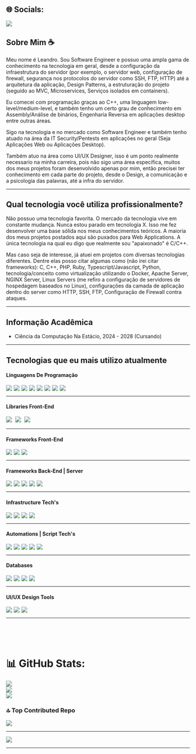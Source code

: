 ## 🌐 Socials:

<div style="display: flex;flex-wrap:wrap;margin-bottom:15px">

<a href="https://www.linkedin.com/in/leandro-victor-da-silva-vilela-7654a326a/" rel="nofollow">
    <img src="https://img.shields.io/badge/LinkedIn-%230077B5.svg?logo=linkedin&logoColor=white" data-canonical-src="htt  ps://img.shields.io/badge/git-F05032?&amp;style=for-the-badge&amp;logo=git&amp;logoColor=white" style="max-width: 100%;margin-right:5px;">
</a>
</div>

## Sobre Mim ☕
Meu nome é Leandro. Sou Software Engineer e possuo uma ampla gama de conhecimento na tecnologia em geral, desde a configuração da infraestrutura do servidor (por exemplo, o servidor web, configuração de firewall, segurança nos protocolos do servidor como SSH, FTP, HTTP) até a arquitetura da aplicação, Design Patterns, a estruturação do projeto (seguido ao MVC, Microservices, Serviços isolados em containers).

Eu comecei com programação graças ao C++, uma linguagem low-level/medium-level, e também tenho um certo grau de conhecimento em Assembly/Análise de binários, Engenharia Reversa em aplicações desktop entre outras áreas.

Sigo na tecnologia e no mercado como Software Engineer e também tenho atuado na área da IT Security/Pentests em aplicações no geral (Seja Aplicações Web ou Aplicações Desktop).

Também atuo na área como UI/UX Designer, isso é um ponto realmente necessario na minha carreira, pois não sigo uma área especifica, muitos dos meus projetos foram desenvolvido apenas por mim, então precisei ter conhecimento em cada parte do projeto, desde o Design, a comunicação e a psicologia das palavras, até a infra do servidor.

---

## Qual tecnologia você utiliza profissionalmente?

Não possuo uma tecnologia favorita. O mercado da tecnologia vive em constante mudança. Nunca estou parado em tecnologia X. Isso me fez desenvolver uma base sólida nos meus conhecimentos teóricos. A maioria dos meus projetos postados aqui são puxados para Web Applications. A única tecnologia na qual eu digo que realmente sou "apaixonado" é C/C++.

Mas caso seja de interesse, já atuei em projetos com diversas tecnologias diferentes. Dentre elas posso citar algumas como (não irei citar frameworks): C, C++, PHP, Ruby, Typescript/Javascript, Python, tecnologia/conceito como virtualização utilizando o Docker, Apache Server, NGINX Server, Linux Servers (me refiro a configuração de servidores de hospedagem baseados no Linux), configurações da camada de aplicação dentro do server como HTTP, SSH, FTP, Configuração de Firewall contra ataques.

---
## Informação Acadêmica

- Ciência da Computação Na Estácio, 2024 - 2028 (Cursando)

---

## Tecnologias que eu mais utilizo atualmente


#### Linguagens De Programação
<div style="display: flex;flex-wrap:wrap">

<!-- C -->
<a href="#" rel="nofollow" style="text-decoration:none;">
    <img src="https://img.shields.io/badge/c-%2300599C.svg?style=for-the-badge&logo=c&logoColor=white" data-canonical-src="https://img.shields.io/badge/git-F05032?&amp;style=for-the-badge&amp;logo=git&amp;logoColor=white" style="max-width: 100%;margin-right:5px;">
</a>

<!-- C++ -->
<a href="#" rel="nofollow" style="text-decoration:none;">
    <img src="https://img.shields.io/badge/c++-%2300599C.svg?style=for-the-badge&logo=c%2B%2B&logoColor=white" data-canonical-src="https://img.shields.io/badge/git-F05032?&amp;style=for-the-badge&amp;logo=git&amp;logoColor=white" style="max-width: 100%;margin-right:5px;">
</a>

<!-- PHP -->
<a href="https://www.php.net/" rel="nofollow" style="text-decoration:none;">
    <img src="https://img.shields.io/badge/php-%23777BB4.svg?style=for-the-badge&logo=php&logoColor=white" data-canonical-src="https://img.shields.io/badge/git-F05032?&amp;style=for-the-badge&amp;logo=git&amp;logoColor=white" style="max-width: 100%;margin-right:5px;">
</a>

<!-- Ruby -->
<a href="https://www.ruby-lang.org/" rel="nofollow" style="text-decoration:none;">
    <img src="https://img.shields.io/badge/ruby-%23CC342D.svg?style=for-the-badge&logo=ruby&logoColor=white" data-canonical-src="https://img.shields.io/badge/git-F05032?&amp;style=for-the-badge&amp;logo=git&amp;logoColor=white" style="max-width: 100%;margin-right:5px;">
</a>

<!-- Javascript -->
<a href="https://developer.mozilla.org/en-US/docs/Web/JavaScript" rel="nofollow" style="text-decoration:none;">
    <img src="https://img.shields.io/badge/javascript-%23323330.svg?style=for-the-badge&logo=javascript&logoColor=%23F7DF1E" data-canonical-src="https://img.shields.io/badge/git-F05032?&amp;style=for-the-badge&amp;logo=git&amp;logoColor=white" style="max-width: 100%;margin-right:5px;">
</a>

<!-- Typescript -->
<a href="https://www.typescriptlang.org/" rel="nofollow" style="text-decoration:none;">
    <img src="https://img.shields.io/badge/typescript-%23007ACC.svg?style=for-the-badge&logo=typescript&logoColor=white" data-canonical-src="https://img.shields.io/badge/git-F05032?&amp;style=for-the-badge&amp;logo=git&amp;logoColor=white" style="max-width: 100%;margin-right:5px;">
</a>

<!-- Python -->
<a href="https://www.python.org/" rel="nofollow" style="text-decoration:none;">
    <img src="https://img.shields.io/badge/python-3670A0?style=for-the-badge&logo=python&logoColor=ffdd54" data-canonical-src="https://img.shields.io/badge/git-F05032?&amp;style=for-the-badge&amp;logo=git&amp;logoColor=white" style="max-width: 100%;margin-right:5px;">
</a>

<!-- Kotlin -->
<a href="https://kotlinlang.org/" rel="nofollow" style="text-decoration:none;">
    <img src="https://img.shields.io/badge/kotlin-%237F52FF.svg?style=for-the-badge&logo=kotlin&logoColor=white" data-canonical-src="https://img.shields.io/badge/git-F05032?&amp;style=for-the-badge&amp;logo=git&amp;logoColor=white" style="max-width: 100%;margin-right:5px;">
</a>

</div>

---

#### Libraries Front-End

<!-- Redux.js -->
<a href="https://redux.js.org/" rel="nofollow" style="text-decoration:none;">
    <img src="https://img.shields.io/badge/redux-%23593d88.svg?style=for-the-badge&logo=redux&logoColor=white" data-canonical-src="https://img.shields.io/badge/git-F05032?&amp;style=for-the-badge&amp;logo=git&amp;logoColor=white" style="max-width: 100%;margin-right:5px;">
</a>

<!-- MUI -->
<a href="https://mui.com/" rel="nofollow" style="text-decoration:none;">
    <img src="https://img.shields.io/badge/MUI-%230081CB.svg?style=for-the-badge&logo=mui&logoColor=white" data-canonical-src="https://img.shields.io/badge/git-F05032?&amp;style=for-the-badge&amp;logo=git&amp;logoColor=white" style="max-width: 100%;margin-right:5px;">
</a>

<!-- Sass -->
<a href="https://sass-lang.com/" rel="nofollow" style="text-decoration:none;">
    <img src="https://img.shields.io/badge/SASS-hotpink.svg?style=for-the-badge&logo=SASS&logoColor=white" data-canonical-src="https://img.shields.io/badge/git-F05032?&amp;style=for-the-badge&amp;logo=git&amp;logoColor=white" style="max-width: 100%;margin-right:5px;">
</a>

---

#### Frameworks Front-End
<div style="display: flex;flex-wrap:wrap">

<!-- Next.Js -->
<a href="https://nextjs.org/" rel="nofollow" style="text-decoration:none;">
    <img src="https://img.shields.io/badge/Next-black?style=for-the-badge&logo=next.js&logoColor=white" data-canonical-src="https://img.shields.io/badge/git-F05032?&amp;style=for-the-badge&amp;logo=git&amp;logoColor=white" style="max-width: 100%;margin-right:5px;">
</a>

<!-- React -->
<a href="https://react.dev/" rel="nofollow" style="text-decoration:none;">
    <img src="https://img.shields.io/badge/react-%2320232a.svg?style=for-the-badge&logo=react&logoColor=%2361DAFB)" data-canonical-src="https://img.shields.io/badge/git-F05032?&amp;style=for-the-badge&amp;logo=git&amp;logoColor=white" style="max-width: 100%;margin-right:5px;">
</a>

<!-- Vue.js -->
<a href="https://vuejs.org/" rel="nofollow" style="text-decoration:none;">
    <img src="https://img.shields.io/badge/vuejs-%2335495e.svg?style=for-the-badge&logo=vuedotjs&logoColor=%234FC08D" data-canonical-src="https://img.shields.io/badge/git-F05032?&amp;style=for-the-badge&amp;logo=git&amp;logoColor=white" style="max-width: 100%;margin-right:5px;">
</a>

</div>

---

#### Frameworks Back-End | Server
<div style="display: flex;flex-wrap:wrap">

<!-- Nest.Js -->
<a href="https://nestjs.com/" rel="nofollow" style="text-decoration:none;">
    <img src="https://img.shields.io/badge/nestjs-%23E0234E.svg?style=for-the-badge&logo=nestjs&logoColor=white" data-canonical-src="https://img.shields.io/badge/git-F05032?&amp;style=for-the-badge&amp;logo=git&amp;logoColor=white" style="max-width: 100%;margin-right:5px;">
</a>

<!-- Laravel -->
<a href="https://laravel.com/" rel="nofollow" style="text-decoration:none;">
    <img src="https://img.shields.io/badge/laravel-%23FF2D20.svg?style=for-the-badge&logo=laravel&logoColor=white" data-canonical-src="https://img.shields.io/badge/git-F05032?&amp;style=for-the-badge&amp;logo=git&amp;logoColor=white" style="max-width: 100%;margin-right:5px;">
</a>

<!-- Django -->
<a href="https://www.djangoproject.com/" rel="nofollow" style="text-decoration:none;">
    <img src="https://img.shields.io/badge/django-%23092E20.svg?style=for-the-badge&logo=django&logoColor=white" data-canonical-src="https://img.shields.io/badge/git-F05032?&amp;style=for-the-badge&amp;logo=git&amp;logoColor=white" style="max-width: 100%;margin-right:5px;">
</a>

<!-- Django Rest -->
<a href="https://www.djangoproject.com/" rel="nofollow" style="text-decoration:none;">
    <img src="https://img.shields.io/badge/DJANGO-REST-ff1709?style=for-the-badge&logo=django&logoColor=white&color=ff1709&labelColor=gray" data-canonical-src="https://img.shields.io/badge/git-F05032?&amp;style=for-the-badge&amp;logo=git&amp;logoColor=white" style="max-width: 100%;margin-right:5px;">
</a>

<!-- RoR -->
<a href="https://rubyonrails.org/" rel="nofollow" style="text-decoration:none;">
    <img src="https://img.shields.io/badge/rails-%23CC0000.svg?style=for-the-badge&logo=ruby-on-rails&logoColor=white" data-canonical-src="https://img.shields.io/badge/git-F05032?&amp;style=for-the-badge&amp;logo=git&amp;logoColor=white" style="max-width: 100%;margin-right:5px;">
</a>

</div>

---

#### Infrastructure Tech's
<div style="display: flex;flex-wrap:wrap">

<!-- Apache -->
<a href="https://www.apache.org/" rel="nofollow" style="text-decoration:none;">
    <img src="https://img.shields.io/badge/apache-%23D42029.svg?style=for-the-badge&logo=apache&logoColor=white" data-canonical-src="https://img.shields.io/badge/git-F05032?&amp;style=for-the-badge&amp;logo=git&amp;logoColor=white" style="max-width: 100%;margin-right:5px;">
</a>

<!-- NGINX -->
<a href="https://www.nginx.com/" rel="nofollow" style="text-decoration:none;">
    <img src="https://img.shields.io/badge/nginx-%23009639.svg?style=for-the-badge&logo=nginx&logoColor=white" data-canonical-src="https://img.shields.io/badge/git-F05032?&amp;style=for-the-badge&amp;logo=git&amp;logoColor=white" style="max-width: 100%;margin-right:5px;">
</a>

<!-- Node.js -->
<a href="https://nodejs.org/" rel="nofollow" style="text-decoration:none;">
    <img src="https://img.shields.io/badge/node.js-6DA55F?style=for-the-badge&logo=node.js&logoColor=white" data-canonical-src="https://img.shields.io/badge/git-F05032?&amp;style=for-the-badge&amp;logo=git&amp;logoColor=white" style="max-width: 100%;margin-right:5px;">
</a>

<!-- Docker -->
<a href="https://www.docker.com/" rel="nofollow" style="text-decoration:none;">
    <img src="https://img.shields.io/badge/docker-%230db7ed.svg?style=for-the-badge&logo=docker&logoColor=white" data-canonical-src="https://img.shields.io/badge/git-F05032?&amp;style=for-the-badge&amp;logo=git&amp;logoColor=white" style="max-width: 100%;margin-right:5px;">
</a>
</div>

---

#### Automations | Script Tech's

<div style="display: flex;flex-wrap:wrap">

<!-- C -->
<a href="#" rel="nofollow" style="text-decoration:none;">
    <img src="https://img.shields.io/badge/c-%2300599C.svg?style=for-the-badge&logo=c&logoColor=white" data-canonical-src="https://img.shields.io/badge/git-F05032?&amp;style=for-the-badge&amp;logo=git&amp;logoColor=white" style="max-width: 100%;margin-right:5px;">
</a>

<!-- Python -->
<a href="https://www.python.org/" rel="nofollow" style="text-decoration:none;">
    <img src="https://img.shields.io/badge/python-3670A0?style=for-the-badge&logo=python&logoColor=ffdd54" data-canonical-src="https://img.shields.io/badge/git-F05032?&amp;style=for-the-badge&amp;logo=git&amp;logoColor=white" style="max-width: 100%;margin-right:5px;">
</a>

<!-- Shell -->
<a href="#" rel="nofollow" style="text-decoration:none;">
    <img src="https://img.shields.io/badge/shell_script-%23121011.svg?style=for-the-badge&logo=gnu-bash&logoColor=white" data-canonical-src="https://img.shields.io/badge/git-F05032?&amp;style=for-the-badge&amp;logo=git&amp;logoColor=white" style="max-width: 100%;margin-right:5px;">
</a>

<!-- Powershell -->
<a href="#" rel="nofollow" style="text-decoration:none;">
    <img src="https://img.shields.io/badge/PowerShell-%235391FE.svg?style=for-the-badge&logo=powershell&logoColor=white" data-canonical-src="https://img.shields.io/badge/git-F05032?&amp;style=for-the-badge&amp;logo=git&amp;logoColor=white" style="max-width: 100%;margin-right:5px;">
</a>

<!-- Windows-Terminal -->
<a href="#" rel="nofollow" style="text-decoration:none;">
    <img src="https://img.shields.io/badge/Windows%20Terminal-%234D4D4D.svg?style=for-the-badge&logo=windows-terminal&logoColor=white" data-canonical-src="https://img.shields.io/badge/git-F05032?&amp;style=for-the-badge&amp;logo=git&amp;logoColor=white" style="max-width: 100%;margin-right:5px;">
</a>


</div>

---

#### Databases
<div style="display: flex;flex-wrap:wrap">

<!-- MySql -->
<a href="https://www.mysql.com/" rel="nofollow" style="text-decoration:none;">
    <img src="https://img.shields.io/badge/mysql-%2300f.svg?style=for-the-badge&logo=mysql&logoColor=white" data-canonical-src="https://img.shields.io/badge/git-F05032?&amp;style=for-the-badge&amp;logo=git&amp;logoColor=white" style="max-width: 100%;margin-right:5px;">
</a>

<!-- Postgres -->
<a href="https://www.postgresql.org/" rel="nofollow" style="text-decoration:none;">
    <img src="https://img.shields.io/badge/postgres-%23316192.svg?style=for-the-badge&logo=postgresql&logoColor=white" data-canonical-src="https://img.shields.io/badge/git-F05032?&amp;style=for-the-badge&amp;logo=git&amp;logoColor=white" style="max-width: 100%;margin-right:5px;">
</a>

<!-- SQLite -->
<a href="https://www.sqlite.org/" rel="nofollow" style="text-decoration:none;">
    <img src="https://img.shields.io/badge/sqlite-%2307405e.svg?style=for-the-badge&logo=sqlite&logoColor=white" data-canonical-src="https://img.shields.io/badge/git-F05032?&amp;style=for-the-badge&amp;logo=git&amp;logoColor=white" style="max-width: 100%;margin-right:5px;">
</a>

<!-- Redis -->
<a href="https://redis.io/" rel="nofollow" style="text-decoration:none;">
    <img src="https://img.shields.io/badge/redis-%23DD0031.svg?style=for-the-badge&logo=redis&logoColor=white" data-canonical-src="https://img.shields.io/badge/git-F05032?&amp;style=for-the-badge&amp;logo=git&amp;logoColor=white" style="max-width: 100%;margin-right:5px;">
</a>
</div>

---

#### UI/UX Design Tools
<div style="display: flex;flex-wrap:wrap">

<!-- Figma -->
<a href="https://www.figma.com/" rel="nofollow" style="text-decoration:none;">
    <img src="https://img.shields.io/badge/figma-%23F24E1E.svg?style=for-the-badge&logo=figma&logoColor=white" data-canonical-src="https://img.shields.io/badge/git-F05032?&amp;style=for-the-badge&amp;logo=git&amp;logoColor=white" style="max-width: 100%;margin-right:5px;">
</a>

<!-- Adobe Ilustrator -->
<a href="https://www.adobe.com/br/products/illustrator.html" rel="nofollow" style="text-decoration:none;">
    <img src="https://img.shields.io/badge/adobe%20illustrator-%23FF9A00.svg?style=for-the-badge&logo=adobe%20illustrator&logoColor=white" data-canonical-src="https://img.shields.io/badge/git-F05032?&amp;style=for-the-badge&amp;logo=git&amp;logoColor=white" style="max-width: 100%;margin-right:5px;">
</a>

<!-- Canva -->
<a href="https://www.canva.com/" rel="nofollow" style="text-decoration:none;">
    <img src="https://img.shields.io/badge/Canva-%2300C4CC.svg?style=for-the-badge&logo=Canva&logoColor=white" data-canonical-src="https://img.shields.io/badge/git-F05032?&amp;style=for-the-badge&amp;logo=git&amp;logoColor=white" style="max-width: 100%;margin-right:5px;">
</a>
</div>

---

<br>
<br>
<br>



# 📊 GitHub Stats:

![](https://github-readme-stats.vercel.app/api?username=leandrovictor666&theme=dark&hide_border=false&include_all_commits=true&count_private=true)<br/>
![](https://github-readme-streak-stats.herokuapp.com/?user=leandrovictor666&theme=dark&hide_border=false)<br/>
![](https://github-readme-stats.vercel.app/api/top-langs/?username=leandrovictor666&theme=dark&hide_border=false&include_all_commits=true&count_private=true&layout=compact)

### 🔝 Top Contributed Repo

![](https://github-contributor-stats.vercel.app/api?username=leandrovictor666&limit=5&theme=monokai&combine_all_yearly_contributions=true)

---

[![](https://visitcount.itsvg.in/api?id=leandrovictor666&label=Profile%20Views&color=12&icon=1&pretty=true)](https://visitcount.itsvg.in)


---
